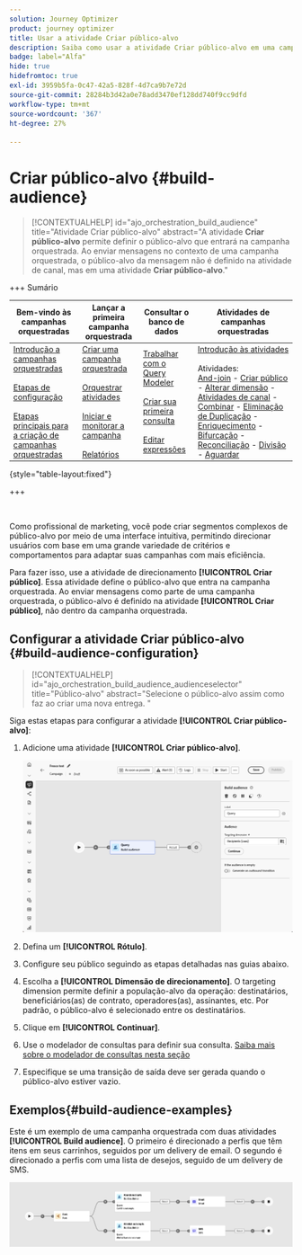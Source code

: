 ```yaml
---
solution: Journey Optimizer
product: journey optimizer
title: Usar a atividade Criar público-alvo
description: Saiba como usar a atividade Criar público-alvo em uma campanha orquestrada
badge: label="Alfa"
hide: true
hidefromtoc: true
exl-id: 3959b5fa-0c47-42a5-828f-4d7ca9b7e72d
source-git-commit: 28284b3d42a0e78add3470ef128dd740f9cc9dfd
workflow-type: tm+mt
source-wordcount: '367'
ht-degree: 27%

---
```


# Criar público-alvo {#build-audience}

>[!CONTEXTUALHELP]
>id="ajo_orchestration_build_audience"
>title="Atividade Criar público-alvo"
>abstract="A atividade **Criar público-alvo** permite definir o público-alvo que entrará na campanha orquestrada. Ao enviar mensagens no contexto de uma campanha orquestrada, o público-alvo da mensagem não é definido na atividade de canal, mas em uma atividade **Criar público-alvo**."

+++ Sumário

| Bem-vindo às campanhas orquestradas | Lançar a primeira campanha orquestrada | Consultar o banco de dados | Atividades de campanhas orquestradas |
|---|---|---|---|
| [Introdução a campanhas orquestradas](../gs-orchestrated-campaigns.md)<br/><br/>[Etapas de configuração](../configuration-steps.md)<br/><br/>[Etapas principais para a criação de campanhas orquestradas](../gs-campaign-creation.md) | [Criar uma campanha orquestrada](../create-orchestrated-campaign.md)<br/><br/>[Orquestrar atividades](../orchestrate-activities.md)<br/><br/>[Iniciar e monitorar a campanha](../start-monitor-campaigns.md)<br/><br/>[Relatórios](../reporting-campaigns.md) | [Trabalhar com o Query Modeler](../orchestrated-rule-builder.md)<br/><br/>[Criar sua primeira consulta](../build-query.md)<br/><br/>[Editar expressões](../edit-expressions.md) | [Introdução às atividades](about-activities.md)<br/><br/>Atividades:<br/>[And-join](and-join.md) - [Criar público](build-audience.md) - [Alterar dimensão](change-dimension.md) - [Atividades de canal](channels.md) - [Combinar](combine.md) - [Eliminação de Duplicação](deduplication.md) - [Enriquecimento](enrichment.md) - [Bifurcação](fork.md) - [Reconciliação](reconciliation.md) - [Divisão](split.md) - [Aguardar](wait.md) |

{style="table-layout:fixed"}

+++

<br/>

Como profissional de marketing, você pode criar segmentos complexos de público-alvo por meio de uma interface intuitiva, permitindo direcionar usuários com base em uma grande variedade de critérios e comportamentos para adaptar suas campanhas com mais eficiência.

Para fazer isso, use a atividade de direcionamento **[!UICONTROL Criar público]**. Essa atividade define o público-alvo que entra na campanha orquestrada. Ao enviar mensagens como parte de uma campanha orquestrada, o público-alvo é definido na atividade **[!UICONTROL Criar público]**, não dentro da campanha orquestrada.

## Configurar a atividade Criar público-alvo {#build-audience-configuration}

>[!CONTEXTUALHELP]
>id="ajo_orchestration_build_audience_audienceselector"
>title="Público-alvo"
>abstract="Selecione o público-alvo assim como faz ao criar uma nova entrega. "

Siga estas etapas para configurar a atividade **[!UICONTROL Criar público-alvo]**:

1. Adicione uma atividade **[!UICONTROL Criar público-alvo]**.

   ![](../assets/build-audience.png)

1. Defina um **[!UICONTROL Rótulo]**.

1. Configure seu público seguindo as etapas detalhadas nas guias abaixo.

1. Escolha a **[!UICONTROL Dimensão de direcionamento]**. O targeting dimension permite definir a população-alvo da operação: destinatários, beneficiários(as) de contrato, operadores(as), assinantes, etc. Por padrão, o público-alvo é selecionado entre os destinatários.

1. Clique em **[!UICONTROL Continuar]**.

1. Use o modelador de consultas para definir sua consulta. [Saiba mais sobre o modelador de consultas nesta seção](../orchestrated-rule-builder.md)

1. Especifique se uma transição de saída deve ser gerada quando o público-alvo estiver vazio.

## Exemplos{#build-audience-examples}

Este é um exemplo de uma campanha orquestrada com duas atividades **[!UICONTROL Build audience]**. O primeiro é direcionado a perfis que têm itens em seus carrinhos, seguidos por um delivery de email. O segundo é direcionado a perfis com uma lista de desejos, seguido de um delivery de SMS.

![](../assets/build-audience-2.png)
